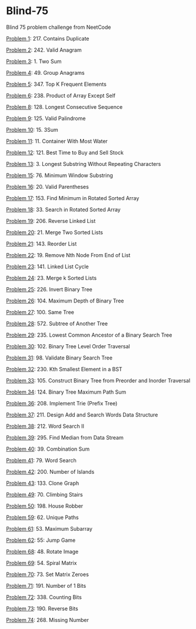 # Blind-75
Blind 75 problem challenge from NeetCode

[Problem 1](https://github.com/harshit-asu/Blind-75/blob/main/Arrays%20%26%20Hashing/p01.py): 217. Contains Duplicate

[Problem 2](https://github.com/harshit-asu/Blind-75/blob/main/Arrays%20%26%20Hashing/p02.py): 242. Valid Anagram

[Problem 3](https://github.com/harshit-asu/Blind-75/blob/main/Arrays%20%26%20Hashing/p03.py): 1. Two Sum

[Problem 4](https://github.com/harshit-asu/Blind-75/blob/main/Arrays%20%26%20Hashing/p04.py): 49. Group Anagrams

[Problem 5](https://github.com/harshit-asu/Blind-75/blob/main/Arrays%20%26%20Hashing/p05.py): 347. Top K Frequent Elements

[Problem 6](https://github.com/harshit-asu/Blind-75/blob/main/Arrays%20%26%20Hashing/p06.py): 238. Product of Array Except Self

[Problem 8](https://github.com/harshit-asu/Blind-75/blob/main/Arrays%20%26%20Hashing/p08.py): 128. Longest Consecutive Sequence

[Problem 9](https://github.com/harshit-asu/Blind-75/blob/main/Two%20Pointers/p09.py): 125. Valid Palindrome

[Problem 10](https://github.com/harshit-asu/Blind-75/blob/main/Two%20Pointers/p10.py): 15. 3Sum

[Problem 11](https://github.com/harshit-asu/Blind-75/blob/main/Two%20Pointers/p11.py): 11. Container With Most Water

[Problem 12](https://github.com/harshit-asu/Blind-75/blob/main/Sliding%20Window/p12.py): 121. Best Time to Buy and Sell Stock

[Problem 13](https://github.com/harshit-asu/Blind-75/blob/main/Sliding%20Window/p13.py): 3. Longest Substring Without Repeating Characters

[Problem 15](https://github.com/harshit-asu/Blind-75/blob/main/Sliding%20Window/p15.py): 76. Minimum Window Substring

[Problem 16](https://github.com/harshit-asu/Blind-75/blob/main/Stack/p16.py): 20. Valid Parentheses

[Problem 17](https://github.com/harshit-asu/Blind-75/blob/main/Binary%20Search/p17.py): 153. Find Minimum in Rotated Sorted Array

[Problem 18](https://github.com/harshit-asu/Blind-75/blob/main/Binary%20Search/p18.py): 33. Search in Rotated Sorted Array

[Problem 19](https://github.com/harshit-asu/Blind-75/blob/main/Linked%20List/p19.py): 206. Reverse Linked List

[Problem 20](https://github.com/harshit-asu/Blind-75/blob/main/Linked%20List/p20.py): 21. Merge Two Sorted Lists

[Problem 21](https://github.com/harshit-asu/Blind-75/blob/main/Linked%20List/p21.py): 143. Reorder List

[Problem 22](https://github.com/harshit-asu/Blind-75/blob/main/Linked%20List/p22.py): 19. Remove Nth Node From End of List

[Problem 23](https://github.com/harshit-asu/Blind-75/blob/main/Linked%20List/p23.py): 141. Linked List Cycle

[Problem 24](https://github.com/harshit-asu/Blind-75/blob/main/Linked%20List/p24.py): 23. Merge k Sorted Lists

[Problem 25](https://github.com/harshit-asu/Blind-75/blob/main/Trees/p25.py): 226. Invert Binary Tree

[Problem 26](https://github.com/harshit-asu/Blind-75/blob/main/Trees/p26.py): 104. Maximum Depth of Binary Tree

[Problem 27](https://github.com/harshit-asu/Blind-75/blob/main/Trees/p27.py): 100. Same Tree

[Problem 28](https://github.com/harshit-asu/Blind-75/blob/main/Trees/p28.py): 572. Subtree of Another Tree

[Problem 29](https://github.com/harshit-asu/Blind-75/blob/main/Trees/p29.py): 235. Lowest Common Ancestor of a Binary Search Tree

[Problem 30](https://github.com/harshit-asu/Blind-75/blob/main/Trees/p30.py): 102. Binary Tree Level Order Traversal

[Problem 31](https://github.com/harshit-asu/Blind-75/blob/main/Trees/p31.py): 98. Validate Binary Search Tree

[Problem 32](https://github.com/harshit-asu/Blind-75/blob/main/Trees/p32.py): 230. Kth Smallest Element in a BST

[Problem 33](https://github.com/harshit-asu/Blind-75/blob/main/Trees/p33.py): 105. Construct Binary Tree from Preorder and Inorder Traversal

[Problem 34](https://github.com/harshit-asu/Blind-75/blob/main/Trees/p34.py): 124. Binary Tree Maximum Path Sum

[Problem 36](https://github.com/harshit-asu/Blind-75/blob/main/Heap%20Priority%20Queue/p36.py): 208. Implement Trie (Prefix Tree)

[Problem 37](https://github.com/harshit-asu/Blind-75/blob/main/Backtracking/p37.py): 211. Design Add and Search Words Data Structure

[Problem 38](https://github.com/harshit-asu/Blind-75/blob/main/Backtracking/p38.py): 212. Word Search II

[Problem 39](https://github.com/harshit-asu/Blind-75/blob/main/Tries/p39.py): 295. Find Median from Data Stream

[Problem 40](https://github.com/harshit-asu/Blind-75/blob/main/Tries/p40.py): 39. Combination Sum

[Problem 41](https://github.com/harshit-asu/Blind-75/blob/main/Tries/p41.py): 79. Word Search

[Problem 42](https://github.com/harshit-asu/Blind-75/blob/main/Graphs/p42.py): 200. Number of Islands

[Problem 43](https://github.com/harshit-asu/Blind-75/blob/main/Graphs/p43.py): 133. Clone Graph

[Problem 49](https://github.com/harshit-asu/Blind-75/blob/main/1-D%20Dynamic%20Programming/p49.py): 70. Climbing Stairs

[Problem 50](https://github.com/harshit-asu/Blind-75/blob/main/1-D%20Dynamic%20Programming/p50.py): 198. House Robber

[Problem 59](https://github.com/harshit-asu/Blind-75/blob/main/2-D%20Dynamic%20Programming/p59.py): 62. Unique Paths

[Problem 61](https://github.com/harshit-asu/Blind-75/blob/main/Greedy/p61.py): 53. Maximum Subarray

[Problem 62](https://github.com/harshit-asu/Blind-75/blob/main/Greedy/p62.py): 55: Jump Game

[Problem 68](https://github.com/harshit-asu/Blind-75/blob/main/Math%20%26%20Geometry/p68.py): 48. Rotate Image

[Problem 69](https://github.com/harshit-asu/Blind-75/blob/main/Math%20%26%20Geometry/p69.py): 54. Spiral Matrix

[Problem 70](https://github.com/harshit-asu/Blind-75/blob/main/Math%20%26%20Geometry/p70.py): 73. Set Matrix Zeroes

[Problem 71](https://github.com/harshit-asu/Blind-75/blob/main/Bit%20Manipulation/p71.py): 191. Number of 1 Bits

[Problem 72](https://github.com/harshit-asu/Blind-75/blob/main/Bit%20Manipulation/p72.py): 338. Counting Bits

[Problem 73](https://github.com/harshit-asu/Blind-75/blob/main/Bit%20Manipulation/p73.py): 190. Reverse Bits

[Problem 74](https://github.com/harshit-asu/Blind-75/blob/main/Bit%20Manipulation/p74.py): 268. Missing Number
